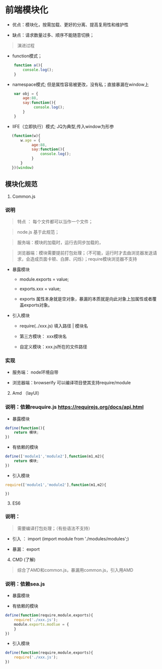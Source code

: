 # 前端模块化

- 优点：模块化，按需加载、更好的分离、提高复用性和维护性

- 缺点：请求数量过多、顺序不能随意切换；

> 演进过程

- function模式； 
```javascript
    function a(){
        console.log();
    }
```

- namespace模式; 但是属性容易被更改，没有私；直接暴漏在window上
```javascript
    var obj = {
        age:88,
        say:function(){
             console.log();
        }
    }
```

- IIFE（立即执行）模式; JQ为典型,传入window为形参
```javascript
   (function(w){
       w.age = {
            age:88,
            say:function(){
                console.log();
            }
       }
   })(window)
```

## 模块化规范

1. Common.js

### 说明

> 特点 ： 每个文件都可以当作一个文件；

> node.js 基于此规范；

> 服务端：模块的加载时，运行去同步加载的，

> 浏览器端：模块需要提前打包处理；（不可能，运行时才去由浏览器发送请求，会造成页面卡顿、白屏、闪烁）；require模块浏览器不支持

- 暴露模块

   - module.exports = value;

   - exports.xxx = value;

   - exports 属性本身就是空对象，暴漏的本质就是向此对象上加属性或者覆盖exports对象。

- 引入模块

    - require(../xxx.js) 填入路径 | 模块名 

    - 第三方模块： xxx模块名

    - 自定义模块：xxx.js所在的文件路径

### 实现

- 服务端： node环境自带

- 浏览器端：browserify 可以编译项目使其支持require/module

2. Amd （layUI）

### 说明：依赖reuquire.js https://requirejs.org/docs/api.html

- 暴露模块

```javascript
define(function(){
    return 模块;
})
```

- 有依赖的模块
```javascript
define(['module1','module2'],function(m1,m2){
    return 模块;
})
```
- 引入模块

```javascript
require(['module1','module2'],function(m1,m2){

})
```

3. ES6

### 说明：

> 需要编译打包处理；（有些语法不支持）

- 引入 ： import (import module from './modules/modules';)

- 暴漏： export

4. CMD (了解)

> 综合了AMD和common.js，暴漏用common.js，引入用AMD
### 说明：依赖sea.js

- 暴露模块

- 有依赖的模块
```javascript
define(function(require,module,exports){
    require('./xxx.js');
    module.exports.modlue = {
    }
})
```

- 引入模块

```javascript
define(function(require,module,exports){
    require('./xxx.js');
})
```
